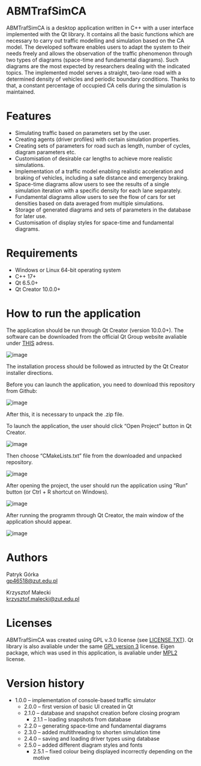# ABMTrafSimCA
ABMTrafSimCA is a desktop application written in C++ with a user interface implemented with the Qt library. It contains all the basic functions which are necessary to carry out traffic modelling and simulation based on the CA model. The developed software enables users to adapt the system to their needs freely and allows the observation of the traffic phenomenon through two types of diagrams (space-time and fundamental diagrams). Such diagrams are the most expected by researchers dealing with the indicated topics. The implemented model serves a straight, two-lane road with a determined density of vehicles and periodic boundary conditions. Thanks to that, a constant percentage of occupied CA cells during the simulation is maintained.
# Features
- Simulating traffic based on parameters set by the user.
- Creating agents (driver profiles) with certain simulation properties.
- Creating sets of parameters for road such as length, number of cycles, diagram parameters etc.
- Customisation of desirable car lengths to achieve more realistic simulations.
- Implementation of a traffic model enabling realistic acceleration and braking of vehicles, including a safe distance and emergency braking.
- Space-time diagrams allow users to see the results of a single simulation iteration with a specific density for each lane separately.
- Fundamental diagrams allow users to see the flow of cars for set densities based on data averaged from multiple simulations.
- Storage of generated diagrams and sets of parameters in the database for later use.
- Customisation of display styles for space-time and fundamental diagrams.
# Requirements
- Windows or Linux 64-bit operating system
- C++ 17+
- Qt 6.5.0+
- Qt Creator 10.0.0+
# How to run the application
The application should be run through Qt Creator (version 10.0.0+). The software can be downloaded from the official Qt Group website avaliable under <a href="https://doc.qt.io/qt-6/gpl.html" target="_blank">THIS</a> adress.

![image](https://github.com/reset2000/ABMTrafSimCA/assets/59997339/5a3ba80c-5eac-41c4-93a2-35362a20230a)

The installation process should be followed as intructed by the Qt Creator installer directions.

Before you can launch the application, you need to download this repository from Github:

![image](https://github.com/reset2000/ABMTrafSimCA/assets/59997339/ffca1f9d-c7c8-43f1-8694-b258903970dd)

After this, it is necessary to unpack the .zip file.

To launch the application, the user should click “Open Project” button in Qt Creator.

![image](https://github.com/reset2000/ABMTrafSimCA/assets/59997339/edf78059-cfa1-464a-a5b7-66afeb59aa6b)

Then choose “CMakeLists.txt” file from the downloaded and unpacked repository.

![image](https://github.com/reset2000/ABMTrafSimCA/assets/59997339/b711b48c-fade-4114-8a32-0696a58ab5b5)

After opening the project, the user should run the application using “Run” button (or Ctrl + R shortcut on Windows).

![image](https://github.com/reset2000/ABMTrafSimCA/assets/59997339/a8b0a613-5826-48dc-9242-d8e7bc136692)

After running the programm through Qt Creator, the main window of the application should appear.

![image](https://github.com/reset2000/ABMTrafSimCA/assets/59997339/f2adbac3-7b39-4620-a642-e77944db47c0)

# Authors
Patryk Górka<br>
gp46518@zut.edu.pl

Krzysztof Małecki<br>
krzysztof.malecki@zut.edu.pl
# Licenses
ABMTrafSimCA was created using GPL v.3.0 license (see <a href="./LICENSE" target="_blank">LICENSE.TXT</a>).
Qt library is also avaliable under the same <a href="https://doc.qt.io/qt-6/gpl.html" target="_blank">GPL version 3</a> license. 
Eigen package, which was used in this application, is avaliable under <a href="https://www.mozilla.org/en-US/MPL/2.0/" target="_blank">MPL2</a> license.
# Version history
- 1.0.0 – implementation of console-based traffic simulator
  - 2.0.0 – first version of basic UI created in Qt
  - 2.1.0 – database and snapshot creation before closing program
    - 2.1.1 – loading snapshots from database
  - 2.2.0 – generating space-time and fundamental diagrams
  - 2.3.0 – added multithreading to shorten simulation time
  - 2.4.0 – saving and loading driver types using database
  - 2.5.0 – added different diagram styles and fonts
    - 2.5.1 – fixed colour being displayed incorrectly depending on the motive
